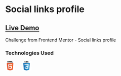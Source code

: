 # Social links profile

## [Live Demo](https://petr-simik.github.io/social-links-profile-main/)

 Challenge from Frontend Mentor - Social links profile

### Technologies Used 

<img src="https://raw.githubusercontent.com/devicons/devicon/master/icons/html5/html5-original-wordmark.svg" alt="html5" width="30" height="30"/> &emsp; <img src="https://raw.githubusercontent.com/devicons/devicon/master/icons/css3/css3-original-wordmark.svg" alt="css3" width="30" height="30"/>
